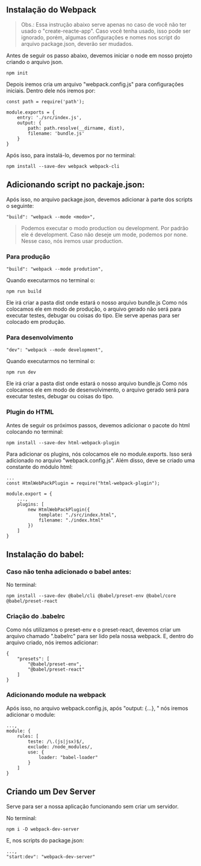 ## Instalação do Webpack
> Obs.: Essa instrução abaixo serve apenas no caso de você não ter usado o "create-reacte-app". Caso você tenha usado, isso pode ser ignorado, porém, algumas configurações e nomes nos script do arquivo package.json, deverão ser mudados.

Antes de seguir os passo abaixo, devemos iniciar o node em nosso projeto criando o arquivo json.
```
npm init
```

Depois iremos cria um arquivo "webpack.config.js" para configurações iniciais. Dentro dele nós iremos por:
```
const path = require('path');

module.exports = {
    entry: './src/index.js',
    output: {
        path: path.resolve(__dirname, dist),
        filename: 'bundle.js'
    }
}
```

Após isso, para instalá-lo, devemos por no terminal:
```
npm install --save-dev webpack webpack-cli
```

## Adicionando script no packaje.json:
Após isso, no arquivo package.json, devemos adicionar à parte dos scripts o seguinte:
```
"build": "webpack --mode <modo>",
```
> Podemos executar o modo production ou development. Por padrão ele é development. Caso não deseje um mode, podemos por none. Nesse caso, nós iremos usar production.

### Para produção
```
"build": "webpack --mode prodution",
```

Quando executarmos no terminal o:
```
npm run build
```
Ele irá criar a pasta dist onde estará o nosso arquivo bundle.js
Como nós colocamos ele em modo de produção, o arquivo gerado não será para executar testes, debugar ou coisas do tipo. Ele serve apenas para ser colocado em produção.

### Para desenvolvimento
```
"dev": "webpack --mode development",
```

Quando executarmos no terminal o:
```
npm run dev
```
Ele irá criar a pasta dist onde estará o nosso arquivo bundle.js
Como nós colocamos ele em modo de desenvolvimento, o arquivo gerado será para executar testes, debugar ou coisas do tipo.

### Plugin do HTML
Antes de seguir os próximos passos, devemos adicionar o pacote do html colocando no terminal:
```
npm install --save-dev html-webpack-plugin
```

Para adicionar os plugins, nós colocamos ele no module.exports. Isso será adicionado no arquivo "webpack.config.js". Além disso, deve se criado uma constante do módulo html:
```
...
const HtmlWebPackPlugin = require("html-webpack-plugin");

module.export = {
    ...,
    plugins: [
        new HtmlWebPackPlugin({
            template: "./src/index.html",
            filename: "./index.html"
        })
    ]
}
```

## Instalação do babel:
### Caso não tenha adicionado o babel antes:
No terminal:
```
npm install --save-dev @babel/cli @babel/preset-env @babel/core @babel/preset-react
```

### Criação do .babelrc
Como nós utilizamos o preset-env e o preset-react, devemos criar um arquivo chamado ".babelrc" para ser lido pela nossa webpack. E, dentro do arquivo criado, nós iremos adicionar:
```
{
    "presets": [
        "@babel/preset-env",
        "@babel/preset-react"
    ]
}
```

### Adicionando module na webpack
Após isso, no arquivo webpack.config.js, após "output: {...}, " nós iremos adicionar o module:
```
...,
module: {
    rules: [
        teste: /\.(js|jsx)$/,
        exclude: /node_modules/,
        use: {
            loader: "babel-loader"
        }
    ]
}
```

## Criando um Dev Server
Serve para ser a nossa aplicação funcionando sem criar um servidor.

No terminal:
```
npm i -D webpack-dev-server
```

E, nos scripts do package.json:
```
...,
"start:dev": "webpack-dev-server"
```
